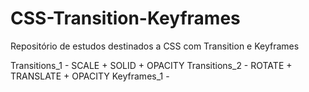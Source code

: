 # CSS-Transition-Keyframes
Repositório de estudos destinados a CSS com Transition e Keyframes

Transitions_1 - SCALE + SOLID + OPACITY
Transitions_2 - ROTATE + TRANSLATE + OPACITY
Keyframes_1 - 